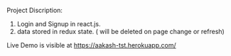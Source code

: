 Project Discription:

1. Login and Signup in react.js.
2. data stored in redux state. ( will be deleted on page change or refresh)

Live Demo is visible at
https://aakash-tst.herokuapp.com/

